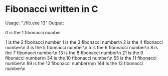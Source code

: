 # Fibonacci written in C
Usage: "./fib.exe 13"
Output:

0 is the 1 fibonacci number

1 is the 2 fibonacci number
1 is the 3 fibonacci number\n
2 is the 4 fibonacci number\n
3 is the 5 fibonacci number\n
5 is the 6 fibonacci number\n
8 is the 7 fibonacci number\n
13 is the 8 fibonacci number\n
21 is the 9 fibonacci number\n
34 is the 10 fibonacci number\n
55 is the 11 fibonacci number\n
89 is the 12 fibonacci number\n\n
144 is the 13 fibonacci number\n
